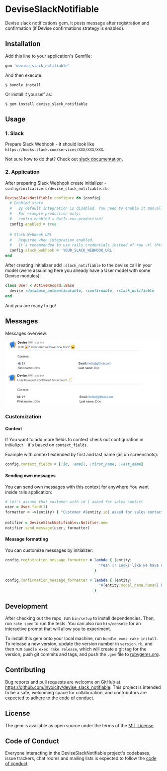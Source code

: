 # DeviseSlackNotifiable

Devise slack notifications gem. It posts message after registration and confirmation (if Devise confirmations strategy is enabled).

## Installation

Add this line to your application's Gemfile:

```ruby
gem 'devise_slack_notifiable'
```

And then execute:

    $ bundle install

Or install it yourself as:

    $ gem install devise_slack_notifiable

## Usage

### 1. Slack
Prepare Slack Webhook - it should look like `https://hooks.slack.com/services/XXX/XXX/XXX`.

Not sure how to do that? Check out [slack documentation](https://api.slack.com/messaging/webhooks#getting_started).

### 2. Application
After preparing Slack Webhook create initializer - `config/initializers/devise_slack_notifiable.rb`:
```ruby
DeviseSlackNotifiable.configure do |config|
  # Enabled state
  #   By default integration is disabled. You need to enable it manually on desired environments.
  #   For example production only:
  #   config.enabled = Rails.env.production?
  config.enabled = true

  # Slack Webhook URL
  #   Required when integration enabled.
  #   It's recommended to use rails credentials instead of raw url (https://edgeguides.rubyonrails.org/security.html#custom-credentials)
  config.slack_webhook = 'YOUR_SLACK_WEBHOOK_URL'
end
```

After creating initializer add `:slack_notifiable` to the devise call in your model (we’re assuming here you already have a User model with some Devise modules):
```ruby
class User < ActiveRecord::Base
  devise :database_authenticatable, :confirmable, :slack_notifiable
end
```

And you are ready to go!

## Messages
Messages overview:

![Registration notification](./docs/registration-notification.png)
![Confirmation notification](./docs/confirmation-notification.png)

### Customization

#### Context
If You want to add more fields to context check out configuration in initializer - it's based on `context_fields`.

Example with context extended by first and last name (as on screenshots):
```ruby
config.context_fields = [:id, :email, :first_name, :last_name]
```

#### Sending own messages
You can send own messages with this context for anywhere You want inside rails application:
```ruby
# Let's assume that customer with id 1 asked for sales contact
user = User.find(1)
formatter = ->(entity) { "Customer #{entity.id} asked for sales contact!" }

notifier = DeviseSlackNotifiable::Notifier.new
notifier.send_message(user, formatter)
```

#### Message formatting
You can customize messages by initializer:
```ruby
config.registration_message_formatter = lambda { |entity|
                                          "Yeah 🎉! Looks like we have new #{entity.model_name.human}! 😊"
                                        }
```

```ruby
config.confirmation_message_formatter = lambda { |entity|
                                          "#{entity.model_name.human} have just confirmed his account 🥂"
                                        }
```

## Development

After checking out the repo, run `bin/setup` to install dependencies. Then, run `rake spec` to run the tests. You can also run `bin/console` for an interactive prompt that will allow you to experiment.

To install this gem onto your local machine, run `bundle exec rake install`. To release a new version, update the version number in `version.rb`, and then run `bundle exec rake release`, which will create a git tag for the version, push git commits and tags, and push the `.gem` file to [rubygems.org](https://rubygems.org).

## Contributing

Bug reports and pull requests are welcome on GitHub at https://github.com/invoicity/devise_slack_notifiable. This project is intended to be a safe, welcoming space for collaboration, and contributors are expected to adhere to the [code of conduct](https://github.com/invoicity/devise_slack_notifiable/blob/master/CODE_OF_CONDUCT.md).


## License

The gem is available as open source under the terms of the [MIT License](https://opensource.org/licenses/MIT).

## Code of Conduct

Everyone interacting in the DeviseSlackNotifiable project's codebases, issue trackers, chat rooms and mailing lists is expected to follow the [code of conduct](https://github.com/[USERNAME]/devise_slack_notifiable/blob/master/CODE_OF_CONDUCT.md).
